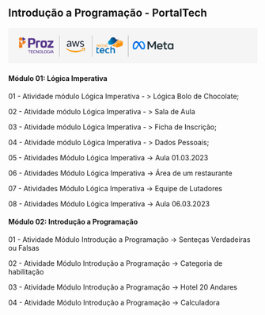## Introdução a Programação - PortalTech 
![Logo do programa](logica/src/images/proz_tech.png)
#### Módulo 01: Lógica Imperativa

01 - Atividade módulo Lógica Imperativa - > Lógica Bolo de Chocolate;<br>

02 - Atividade módulo Lógica Imperativa - > Sala de Aula<br>

03 - Atividade módulo Lógica Imperativa - > Ficha de Inscrição;<br>

04 - Atividade módulo Lógica Imperativa - > Dados Pessoais;<br>

05 - Atividades Módulo Lógica Imperativa -> Aula 01.03.2023<br>

06 - Atividades Módulo Lógica Imperativa -> Área de um restaurante<br>

07 - Atividades Módulo Lógica Imperativa -> Equipe de Lutadores<br>

08 - Atividades Módulo Lógica Imperativa -> Aula 06.03.2023<br>

#### Módulo 02: Introdução a Programação

01 - Atividade  Módulo Introdução a Programação -> Senteças Verdadeiras ou Falsas<br>

02 - Atividade  Módulo Introdução a Programação -> Categoria de habilitação<br>

03 - Atividade  Módulo Introdução a Programação -> Hotel 20 Andares<br>

04 - Atividade  Módulo Introdução a Programação -> Calculadora<br>